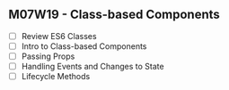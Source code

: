 ## M07W19 - Class-based Components

- [ ] Review ES6 Classes
- [ ] Intro to Class-based Components
- [ ] Passing Props
- [ ] Handling Events and Changes to State
- [ ] Lifecycle Methods
